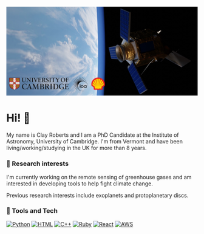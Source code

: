![alt text](https://github.com/Clayton-Roberts/Clayton-Roberts/blob/main/cropped_sentinel_5p_render.jpeg?raw=true)

# Hi! 👋

My name is Clay Roberts and I am a PhD Candidate at the Institute of Astronomy, University of Cambridge. I'm from Vermont and have been living/working/studying in the UK for more than 8 years.

### 🔬 Research interests

I'm currently working on the remote sensing of greenhouse gases and am interested in developing tools to help fight climate change.

Previous research interests include exoplanets and protoplanetary discs.

### 🔧 Tools and Tech
[![Python](https://img.shields.io/badge/Code-Python-3776AB?style=plastic&logo=python&logoColor=white)](https://en.wikipedia.org/wiki/Python_(programming_language))
[![HTML](https://img.shields.io/badge/Code-HTML-239120?style=plastic&logo=html5&logoColor=white)](https://en.wikipedia.org/wiki/HTML)
[![C++](https://img.shields.io/badge/Code-C%2B%2B-00599C?style=plastic&logo=c%2B%2B&logoColor=white)](https://en.wikipedia.org/wiki/C%2B%2B)
[![Ruby](https://img.shields.io/badge/Code-Ruby-CC342D?style=plastic&logo=ruby&logoColor=white)](https://en.wikipedia.org/wiki/Ruby_(programming_language))
[![React](https://img.shields.io/badge/Code-React-20232A?style=plastic&logo=react&logoColor=61DAFB)](https://en.wikipedia.org/wiki/React_(JavaScript_library))
[![AWS](https://img.shields.io/badge/Tools-Amazon_AWS-232F3E?style=plastic&logo=amazon-aws&logoColor=white)](https://en.wikipedia.org/wiki/Amazon_Web_Services)


<!--
**Clayton-Roberts/Clayton-Roberts** is a ✨ _special_ ✨ repository because its `README.md` (this file) appears on your GitHub profile.

Here are some ideas to get you started:

- 🔭 I’m currently working on ...
- 🌱 I’m currently learning ...
- 👯 I’m looking to collaborate on ...
- 🤔 I’m looking for help with ...
- 💬 Ask me about ...
- 📫 How to reach me: ...
- 😄 Pronouns: ...
- ⚡ Fun fact: ...
-->
